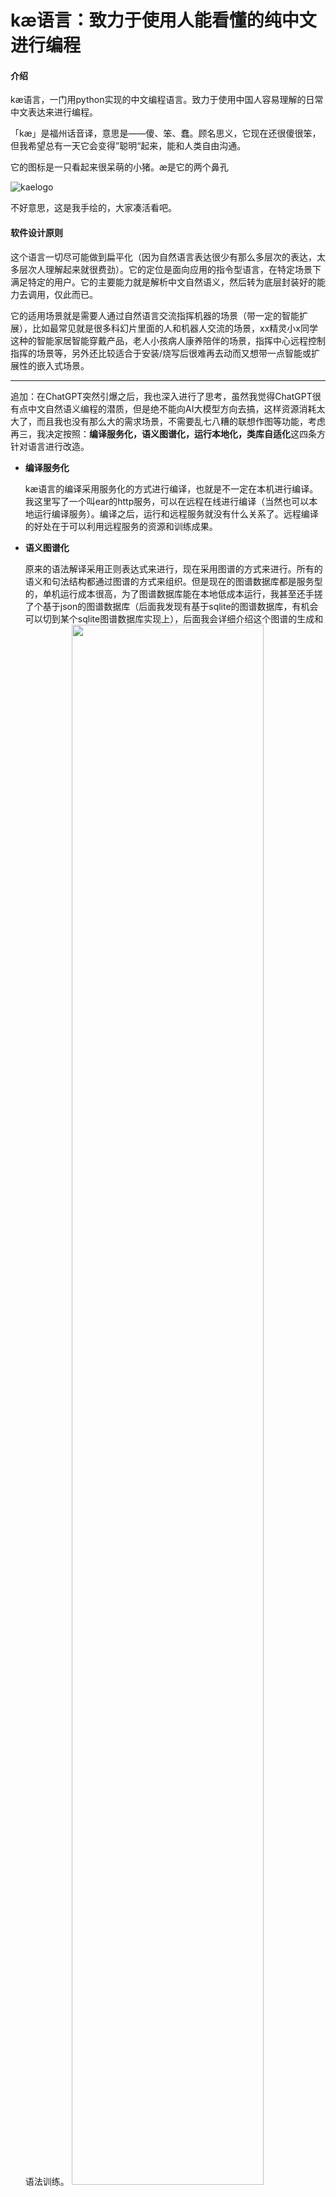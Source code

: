 # kæ语言：致力于使用人能看懂的纯中文进行编程

#### 介绍

kæ语言，一门用python实现的中文编程语言。致力于使用中国人容易理解的日常中文表达来进行编程。

「kæ」是福州话音译，意思是——傻、笨、蠢。顾名思义，它现在还很傻很笨，但我希望总有一天它会变得”聪明“起来，能和人类自由沟通。

它的图标是一只看起来很呆萌的小猪。æ是它的两个鼻孔

![kaelogo](https://images.gitee.com/uploads/images/2021/1222/094720_99655753_4988273.jpeg "kaelogo.jpg")

不好意思，这是我手绘的，大家凑活看吧。

#### 软件设计原则

这个语言一切尽可能做到扁平化（因为自然语言表达很少有那么多层次的表达，太多层次人理解起来就很费劲）。它的定位是面向应用的指令型语言，在特定场景下满足特定的用户。它的主要能力就是解析中文自然语义，然后转为底层封装好的能力去调用，仅此而已。

它的适用场景就是需要人通过自然语言交流指挥机器的场景（带一定的智能扩展），比如最常见就是很多科幻片里面的人和机器人交流的场景，xx精灵小x同学这种的智能家居智能穿戴产品，老人小孩病人康养陪伴的场景，指挥中心远程控制指挥的场景等，另外还比较适合于安装/烧写后很难再去动而又想带一点智能或扩展性的嵌入式场景。

----

追加：在ChatGPT突然引爆之后，我也深入进行了思考，虽然我觉得ChatGPT很有点中文自然语义编程的潜质，但是绝不能向AI大模型方向去搞，这样资源消耗太大了，而且我也没有那么大的需求场景，不需要乱七八糟的联想作图等功能，考虑再三，我决定按照：**编译服务化，语义图谱化，运行本地化，类库自适化**这四条方针对语言进行改造。

- **编译服务化**

  kæ语言的编译采用服务化的方式进行编译，也就是不一定在本机进行编译。我这里写了一个叫ear的http服务，可以在远程在线进行编译（当然也可以本地运行编译服务）。编译之后，运行和远程服务就没有什么关系了。远程编译的好处在于可以利用远程服务的资源和训练成果。

- **语义图谱化**

  原来的语法解译采用正则表达式来进行，现在采用图谱的方式来进行。所有的语义和句法结构都通过图谱的方式来组织。但是现在的图谱数据库都是服务型的，单机运行成本很高，为了图谱数据库能在本地低成本运行，我甚至还手搓了个基于json的图谱数据库（后面我发现有基于sqlite的图谱数据库，有机会可以切到某个sqlite图谱数据库实现上），后面我会详细介绍这个图谱的生成和语法训练。
  <img src=https://foruda.gitee.com/images/1685003492197490202/abd7a3e8_4988273.png width=80%>

- **运行本地化**

  编译在线，但运行是需要基于本地的。编译好的是python源码，而运行，则基于本地环境进行运行。这时候不需要进行任何中文解析转化。只需要最小的运行时环境。

- **类库自适化**

  语义的图谱化就是为了能训练，也就是最大程度把语法和实现的能力放开，现在的训练做到了通过交互式命令构建图谱，也可以通过word文档做批注能进行自动构建图谱！而今后的目标是通过解析在线apidoc能自动生成能力库，自动扩展语言能力...当然我知道这很难。
  
#### 软件架构

这个语言的实现架构非常简单粗暴：解析中文语法，然后翻译成实现语言(python)的语句并执行。

—— 致敬那个用转C语言写编程语言的五年级小盆友

当然，我们要做的远不是这一句话能涵盖的。

#### 软件安装和运行

##### 安装

软件安装需要


1. 安装python3
1. pip3 install -r requirements.txt 
1. python3 setup.py build install
2. 没有了


##### 工程创建

我们有“工程”的概念，在工程下组织资源，然后才能正常编译和运行。使用以下命令可以把当前路径作为一个工程路径。

```
doo apphere
```

命令**不会**新建目录。会把当前目录作为工程目录。工厂目录下会多一个kappcnf.yml的文件，该文件就是这个工程项目的配置文件。可以通过配置该文件来达到一些目的，比如挂接本地目录，指定远程服务器地址等。

##### 编译

```kae```命令可以做“编译”+"执行"的动作。如果只想看看编译结果，可以使用```kac```命令。

```
kac 在文件磁颐国输目省日志单元文本间里输出：“你好”。
```

它只输出编译结果，不进行执行。

另外，还有一种方法可以使用web的方式进行同样的编译预览操作。运行：

```
python -m kae.face
```

会弹出浏览器界面，你可以在界面上输入并展示编译后的结果。

<img src=https://foruda.gitee.com/images/1685002006883230356/9b49b828_4988273.png width=80%>

在线式编译可以验证编译成果是否正确（放心并不会运行）。

##### 运行

在工程目录下，创建.ae文件，在里面编写源码，保存后，退出。然后再工厂目录下执行：

```
kae xx.ae
```

程序自动开启编译服务（如果需要远程编译，可以在工程配置kappcnf.yml里添加编译服务器地址来进行远程编译）。编译成功后，在本地目录下的.bin子目录中会保存一个.af的文件。这就是编译后的python源码（如果可以，也可以用其他语言编写）。那么下次执行时，只要ae源文件不做改变，就不会再次编译该文件而是直接运行。

#### 语法说明

##### 语句

虽然我很喜欢python的强制缩进，但是对于中文，似乎对缩进没有非常严格的要求，甚至对于段落也没有非常严格的要求。所以，你可以把一段话一行表达完，也可以分行，只要跟中文一样，使用“。”来表示一个语句的结束就可以。比如：

```
定义一个空列表名为“一行”。在《一行》中插入：3、“X”、7、“=”、3与7求积、制表符、制表符、“！”。将列表《一行》拼接。打印：《一行拼接后》的值。
```

和

```
定义一个空列表名为“一行”。
在《一行》中插入：3、“X”、7、“=”、3与7求积、制表符、制表符、“！”。

将列表《一行》拼接。打印：《一行拼接后》的值。
```

是一样的（甚至中间有空行也没关系）。“段落”在这里没有太强的语义约束。你按论文标准写还是按诗标准写代码都是可以的。但是符号——逗号、句号、顿号、冒号、引号和书名号都有强烈的语义含义。

本来我想像word一样，用段落，首字空两格，后面想想，算了——word这玩意儿又不是开放式格式，用这种语法复杂程度太高了。没有编辑器支持写代码的人太痛苦了（我又不是JB，没空做IDE）。

另外中文语法同一个意思会有很多的表达，我也给每种指令做了很多别名，以适应不同的中文表达。具体接受的表达下面会有详细的说明。

###### 关于注释

kæ现支持单句注释。只要在想注释的句子前加“说明：”或者“声明：”或者“【注】”就行，那么就可以不执行当前句。比如：

```
说明：下面是一个改变图像大小的例子。
打开在当前目录的图像文件“lena.png”。将图片《lena.png》大小改为横：200，竖：100。【注】展示图像《lena.png》。
声明：例子结束。
```

##### 你、我、他/她/它 （部分实现）

既然这个语言使用场景设计成人机交互场景，就必然会涉及以下的指令：

```
打开XXXX给我看看。
给我接通XXXX的电话。
我要听XXXXX。
你把温度调低一点。
请你把音量提高一些。
```

诸如此类。虽然“给我”这样的词从语义上非常鸡肋，但是口语话就是会这么说，所以从解析角度就应该去支持。

另外，现在这段语句现在看起来相当蛋疼。


```
访问在磁颐国工根省测试数据市第一夫人室png间的图像文件“第一夫人”。将图片《第一夫人》大小改为横200像素，竖100像素。
将图片《第一夫人》改为二值图模式。展示图像《第一夫人》。将图片《第一夫人》另存为：磁颐国输目省图像市第一夫人室jpg间。
```

要是能把变量名称用“它”或者“其”来替代，语句就会简化很多：

```
访问在磁颐国工根省测试数据市第一夫人室png间的图像文件“第一夫人”。将其大小改为横200像素，竖100像素。
将它改为二值图模式。展示它。最后把它另存为：磁颐国输目省图像市第一夫人室jpg间。
```

所以，我们需要定义指代对象。以便形成“上下文”并明确很多语义。我们就暂定：


- “我”用来表示正在交互的人。
- “你”用来表示正在交互的机器。
- “它/他/她/其”用来表示上一次存取的对象。


----

现在已经支持：

```
老子要你立马在终端打印： “你好，世界2”。请你用语音说出： “你好，世界”。
```

不仅支持了"我"和"你"，还支持了“老子”。因为我不确定机器的对面是不是李云龙。

##### 输出

###### 控制台打印

控制台打印是最简单的功能，也是个惯例了，凡是个编程语义就有一个打印Helloworld，即使它其他什么也干不了，它也算是一门编程语言了。如果它不能打印Helloworld，就算它能吃3碗干饭，可它还算什么编程语言呢？

我们的hello world是这样的：

```
在控制台打印： “你好，世界”。
```

结果是：

你好，世界

好了，已经能打印helloworld了，我们已经开山立派建立了一门编程语言，我们的任务完成了，我们的教程结束了！下班了！大家晚安，拜拜！~~

开玩笑的，别当真。下面继续。

我们说了，表达是多样的，终端输出还可以这样写：

```
在控制台打印：“你好世界”。
于控制台打印：“你好世界”。
使用控制台打印：“你好世界”。
终端说：“你好世界”。
打印：“你好世界”。
用终端输出：“你好世界”。
```

那个：（中文冒号，英文冒号都可以）是必须有的，主要是为了和普通的“说”格式统一。后面中文的引号“”表示这是一个字符串。注意，是中文双引号，不支持单引号，不支持英文双引号，就这么牛逼！

如果要打印多个值，可以把所有的值都放到后面，用顿号（、）隔开。

```
在控制台打印：“你好”、“世界”、“！”。
```

“控制台”也可以换成“终端”，效果是一样的。

###### 语音输出

除了控制台，也支持语音输出（需要安装pyttsx3）。要让程序说一段文字，就像这样：

```
语音说：“你好，世界！”
```

语法和控制台打印一样，只是把“终端|控制台”换成“语音”罢了。

举一个复杂的例子，语音输出乘法口诀表的代码如下：

```
【注】打印九九乘法表
语音说：“九九乘法表”。
定义一个循环子叫“行”，值为列表：1到9。定义一个循环子叫“列”，值为列表：1到9。
启动循环《行》，执行如下动作：
1）有一个空列表叫做“乘法表一行”。
2）在《乘法表一行》中插入：《行》当前值、“ ”。【注】如果开始是一个数字，语音以为它是序号，不会读
2）启动循环《列》，执行如下动作：
2.1）定义一个叫“乘积”的整数，值为《行》当前值 乘以 《列》当前值。
2.2）在《乘法表一行》中插入：《列》当前值、“ ”、《行》当前值、“，”。
2.2）判断：如果《乘积》的值比10小，就在《乘法表一行》中插入：“德”，否则在《乘法表一行》中插入：“ ”。
2.2）在《乘法表一行》中插入：《乘积》的值、“，，”。
3）将列表《乘法表一行》进行拼接。
4）语音说：《乘法表一行拼接后》的值。
打印：“结束”。
```
感兴趣的童鞋可以试试。

##### 变量

定义一个变量的语法灵感来自一段歌词：

```
村里有个姑娘叫小芳，长得好看又善良，一双美丽的大眼睛，辫子粗又长。
```

其实这一段很好得解释了怎么定义一个变量及变量属性定义（甚至还包含了属性定义和初始化）。定义变量可以使用以下语句定义：

```
有一个名为“出版年份”的整数，值为2008。
定义一个字符串叫“字典”，值为“新华字典”
```

也可以这样定义：

```
[新建|创建|定义|有]一个[整数|浮点数|字符串|数组][称作|称为|名为|叫]“变量名”，[值|初始化]为XXXX
[新建|创建|定义|有]一个[称作|称为|名为|叫]“变量名”的[整数|浮点数|字符串|数组]，[值|初始化]为XXXX
```

变量名要用中文引号“”括住，突出一下。

定义了变量，下面要使用时，用这样的语句来调用：

```
用控制台打印：《出版年份》的值。
打印：“《”、《字典》的值、“》：”、《出版年份》的值、“版”。
```

使用变量要使用书名号（《》）把变量括起来，我本来是想用点复杂的标记（比如下划线波浪线之类），但是……输入太麻烦了。还要注意的是：要取变量的值，要跟“的值”两个字，预留着给对象的属性来使用的空间。

##### 重命名

现在在对对象做操作时，如果产生新对象，会对新对象做一个自动重命名（一般会叫XX后）。比如：


```
将图像《第一夫人》进行左右翻转。展示图像《第一夫人翻转后》。
```

这种自动的重命名给人非常怪异的感觉，而且在很多时候，你不一定知道某个动作后产生的数据究竟叫什么。所以，需要有一个重命名机制，让你自己控制新产生的数据叫什么。


```
将《第一夫人》向左进行90度旋转，并将其重命名为第一夫人左转。
将《第一夫人》向右进行90度旋转。并将其重命名为第一夫人右旋。
将《第一夫人》向右进行180度旋转。并将其重命名为第一夫人倒立。
在图板上按照一排2张并排展示图片《第一夫人》、《第一夫人左转》、《第一夫人右旋》、《第一夫人倒立》。
```

“重命名”也可以用“重定义|重新定义|重新命名”来替换。


##### 判断

判断使用如下语法：

```
判断：[如果|如|若|如若|若是]条件1，[则|就|那么]动作1，[如果|如|若|如若|若是]条件2，[则|就|那么]动作2，... [否则|不然|不然就]else动作
```

举个栗子：

```
判断：如果《出版年份》的值比2005小，就打印：“老字典”，若《出版年份》的值比2010大，就打印：“新字典”，否则打印：“不新不旧版”。
```

开头的 判断： 必须写。如果... 就，这个就类似 if ... elif ...，可以不停重复。最后的否则，就是else。

###### 用问句做判断

上面的判断语句并不符合日常交流习惯。日常交流里的判断选择一般是这样的：


```
你冷吗？冷就再穿一件。
冷吗？要是冷就调节空调温度，把《空调1》的温度设置为28度。
冷吗？要是觉得冷就调节空调温度，把《空调1》的温度设置为28度。
冷吗？要是冷，就调节空调温度，把《空调1》的温度设置为28度。
```

这种表达其实就是一种True or False的选择，现已支持。


###### 另一个例子（未实现）


```
李云龙：你教会了一个班，我让你当班长；你教会了一个排， 我就让你当排长。 士兵甲：那我要教会一个连呢？ 李云龙：那你就领两块银元，趁早给我滚蛋！我最烦放空炮的兵！
```

这个我试着实现一下，并且试着把函数加上。


##### 循环

循环需要先定义一个循环子，然后基于这个循环子去循环。

比如这样可以定义一个循环子：

```
定义一个循环子叫“一星期”，值为列表：1到7。
```
然后基于这个循环子开启/执行这个循环：
```
启动循环《一星期》，运行打印：“星期”、《一星期》当前值。
```
循环结果如下：
```
星期 1
星期 2
星期 3
星期 4
星期 5
星期 6
星期 7
```
当然，这仅仅是一个最简单的循环，对于复杂循环，可能需要多行或者多语句的处理，有可能还会有多层嵌套。碰到多层嵌套的时候，语句会变得相当复杂。如何处理多层嵌套，又能让中文代码简单易懂？这个问题我想了好几天。最后在敲文档的时候有了灵感。

在word里面，经常会敲：

```
1. xxxx
2. XXXX
2.1 xxxxx
2.1.1 xxxxx
3. xxxx
```

这样的章节结构。当然，标号又有一大堆不同形式，比如(1)，[1]，1），第1章，一、这样的形式。这种形式可以嵌套，而且层级结构非常清晰。我原来想说设计成不同的
层级不同的标号形式，后面感觉太复杂了，所以仅仅采用了1）,1.1）这样的标号来进行层级定义。一个复杂的嵌套循环可以写成这样：

```
【注】打印九九乘法表
定义一个循环子叫“行”，值为列表：1到9。定义一个循环子叫“列”，值为列表：1到9。
启动循环《列》，执行如下动作：
1）定义一个空列表名为“乘法表一行”。
2）启动循环《行》，执行如下动作：
2.1）在《乘法表一行》中插入：《行》当前值、“X”、《列》当前值、“=”、《行》当前值乘《列》当前值、制表符。
3）将列表《乘法表一行》进行拼接。
4）打印：《乘法表一行拼接后》的值。
```
需要注意的是：要开启一个新的代码段，需要在开启的一行的最后要这么写：

```
[如下|以下][动作|操作]：
```

很像python的:号。在标号里定义层级，和缩进很像。这很有python缩进的感觉。

后来我意识到：用标号，如果没有IDE的支持，很容易陷入“标号更改地狱”，也就是说，一旦调整结构，标号数字调整会非常痛苦。所以，我决定像markdown一样，让标号的数字不重要，只有标号分割的级别（.）是重要的，也就是说，先写2，再写1，还是全写1，都是没有问题的。

最后看下乘法表的输出结果：

```
1X1=1   2X1=2   3X1=3   4X1=4   5X1=5   6X1=6   7X1=7   8X1=8   9X1=9
1X2=2   2X2=4   3X2=6   4X2=8   5X2=10  6X2=12  7X2=14  8X2=16  9X2=18
1X3=3   2X3=6   3X3=9   4X3=12  5X3=15  6X3=18  7X3=21  8X3=24  9X3=27
1X4=4   2X4=8   3X4=12  4X4=16  5X4=20  6X4=24  7X4=28  8X4=32  9X4=36
1X5=5   2X5=10  3X5=15  4X5=20  5X5=25  6X5=30  7X5=35  8X5=40  9X5=45
1X6=6   2X6=12  3X6=18  4X6=24  5X6=30  6X6=36  7X6=42  8X6=48  9X6=54
1X7=7   2X7=14  3X7=21  4X7=28  5X7=35  6X7=42  7X7=49  8X7=56  9X7=63
1X8=8   2X8=16  3X8=24  4X8=32  5X8=40  6X8=48  7X8=56  8X8=64  9X8=72
1X9=9   2X9=18  3X9=27  4X9=36  5X9=45  6X9=54  7X9=63  8X9=72  9X9=81
```

完美！

###### 直到……时为止的循环

上面是普通的for循环，一般语言里面还会有while循环，现在同样支持。下面是一个简单的例子：

```
有一个名为“循环数”的整数，值为1。
对《循环数》执行自增，直到《循环数》的值等于100时为止。
打印：《循环数》的值。
```

语法很简单，就是`……（循环里要做的事），直到……（循环终止条件）时为止`。

###### 递归

现在甚至支持了递归。为了实验递归，我做了一个快速排序的例子(功能单元/快速排序法.ae)：

```
监听对象“序列”。
选择《序列》中第1个元素作为基准数。
抽取《序列》中小于《基准数》的值的元素组成“左区数组”。
抽取《序列》中等于《基准数》的值的元素组成“中区数组”。
抽取《序列》中大于《基准数》的值的元素组成“右区数组”。
清空《序列》。在《序列》中插入：《左区数组》的值、《中区数组》的值、《右区数组》的值。
判断：如果《左区数组》的长度大于1，则对《左区数组》执行快速排序法。
判断：如果《右区数组》的长度大于1，则对《右区数组》执行快速排序法。
```

这里`对《左区数组》执行快速排序法`和功能单元的名字相同，于是就形成了递归。总的调用如下：

```
有一个空列表叫做“序列1”。在《序列1》中插入：11、15、3、26、7、12、33、9。
怎样快速排序呢？由《快速排序法》来说明。
对《序列1》执行快速排序。将《序列1》进行一维化，并将其重命名为续后1。打印：《续后1》的值
```

最终也能得到正确的结果。

```
[11, 15, 3, 26, 7, 12, 33, 9]
[3, 7, 9, 11, 12, 15, 26, 33]
```

虽然我不是用数据交换这样的方式而是用抽取数据形成新数组的方式，但原理还是分区分治法。这种做法可能有人会诟病效率问题或者一定要求按照数据交换的方式来做，会说这样不涉及底层能力的不是编程语言。但是，你看，Python底层也会调用c库，不妨碍它作为编程语言而存在。永远记住：

> 正常情况下，我们不建议把功能单元写得非常复杂，建议把该底层的事情让底层语言或库去做，而我们只要管上层组织调用就行了。

##### 列表

可以定义一个空列表，往里面追加内容，然后拼接起来，输出拼接结果：
```
定义一个空列表名为“一行”。在《一行》中插入：3、“X”、7、“=”、3与7求积、制表符、制表符、“！”。将列表《一行》拼接。打印：《一行拼接后》的值。
```
输出：
```
3X7=21          ！
```
现在可以支持排序和倒排了：
```
定义一个空列表名为“另一行”。
在《另一行》中插入：3、7、12、33、9。
将列表《另一行》进行排序。
打印：《另一行》的值。
将列表《另一行》从大到小进行排序。
打印：《另一行》的值。
```
输出
```
[3, 7, 9, 12, 33]

[33, 12, 9, 7, 3]
```
##### 路径和url表达

```
从“d:/test/point.yml”加载yaml文件“多边形点集”。
将图片《图像1》另存为：“d:/output/图像数据输出/图像1.jpg”。
```

这样路径表达很让我很蛋疼：如果是按其他语言一样，用操作系统路径来表示路径，跟中文编程整体感觉格格不入，非常违和；且后续如果要接语音，用真实路径表达起路径来，令我想起我国防部发言人在发布会上一个字母一个字母念网友网名的尴尬。另外，不单纯文件路径，共享文件夹、网络URL也是一种路径，表达起来同样很尴尬。需要有一种表达方式能方便中文表达路径，又能方便语言访问。

有没有不违和地表示路径的方法呢？有！其实我们在编程的时候，太依赖操作系统了，文件路径难道就必须用操作系统的文件路径吗？我是GIS专业的，GIS给了我灵感，我做着地名地址解析，突然灵机一动——为什么不能用地名地址来表示路径（包括本地文件路径，共享文件夹和网络URL）呢？一个路径，我们用工具将其转为中文地址表达不就行了？比如d:/数据/几何数据/点数据.yml，可以转换成XX国XX省XX市XX区XX路XX号，这样就能非常亲切得访问文件路径了。为了区分和正经地名地址的区别，我们需要把国名换成完全不存在的国名（最好和镜花缘、山海经也不重名，带一点玄幻色彩），比如本地文件，我们叫“磁颐国”（颐取自六十四卦，表示磁是硅（山）和电（雷）的碰撞叠加）；如果是远程url，我们叫它“星辰国”好了；共享文件夹？叫他“睦邻国”好了。然后省、市、县、乡、村、路、号、楼、室按照路径结构继续往下编。有人说了：操作系统里那么多文件一一做对应，不累吗？其实我们不需要对整个操作系统文件做对应。ArcGIS在ArcCatalog里管数据的方式给了我启发，它在启动的时候是需要挂载数据目录才能在软件里认到，不是操作系统里所有的目录都能认，要添加数据目录（包括数据库、共享文件夹、远程数据服务url）需要手动添加。所以，在语言层面，我也设计了一个语言启动后加载的路径对应文件“urlmap.yml”，里面定义的是各个名字和根目录，结构是：

```
磁颐国 :
 工根省: .
 输目省: d:/output
星辰国 :
 百度省: https://www.baidu.com
睦邻国 :
```
其中“工根省”表示工作目录的根，一般都都是有的，“输目省”表示输出目录的根。为什么起这么土的名字？别问，问就起名无力症。至于“星辰国百度省”大家应该一看就明白。后面大家还需要挂载什么目录，手动改这个文件就好了，自己命名，并添加文件夹对应关系就行。其实**在我们日常编程中，很少使用磁盘所有的文件，真正使用时仅仅只是挑选几个读写罢了**。

定义好根目录（省），下面就按照目录里的层级一级一级下去吧。市、县、乡、村、路、号、楼、室、间，按照路径结构继续往下编，最多支持到7级目录。为什么是7级？为了区分目录和文件，需要把文件级别直接设定到“室”，甚至扩展名最好也拆开，命名到“间”，比如：d:/output/图像数据输出/图像1.jpg，可以转化为：磁颐国输目省图像数据输出市图像1室jpg间。然后读写文件就可以这样写：

```
访问磁颐国工根省测试数据市点室yml间，加载数据为“多边形点集”。
将图片《图像1》另存为：磁颐国输目省图像数据输出市图像1室jpg间。
```
感觉这样就符合日常习惯了。将来如果接入语言识别和语音播报，也会显得人性化很多。

> 如果下一代国产操作系统把文件系统改为地址系统，我觉得它就真的像一个给中国人用的操作系统了。

##### 文件操作

可以支持加载yaml和json文件。

```
从磁颐国工根省测试数据市点室yml间加载数据“多边形点集”。
```

这两种格式都是将数据读取进来并直接转为对象。后续可以加载更多，比如excel等，然后给pandas解析。另外我的专业是GIS，我可能后面会把GIS格式加入进来。以及进行几何图形运算+matplotlib可视化。


##### 面向“东西”的编程

###### 什么是面向“东西”

我说过Kæ不做“面向对象”的编程，但我没有说过Kæ不做面向“对象”的编程。其实所有自然语言里描述和操作的就是一个个对象，所以对“对象”的操作是核心，面向“对象”的能力是无法撇弃的。但是我这里的面向对象仅仅是面向对象个体，也就是说我不会去实现面向对象编程的三大特征：封装、继承、多态。这里的面向“对象”的编程，是把数据（字典）作为一个个对象进行操作，仅此而已。数据内也不定义方法，所有操作都在外部定义。为了和“面向对象”编程区别开来，我们可以把它叫做“面向东西”的编程。

首先我们要知道，我们所有的“东西”都是一个个个体。对应到程序里就是一个个数据对象。这个数据对象和Json的对象、yaml的对象、Python的字典是一个概念。它只是数据的概念，和程序里的对象是不一样的，因为我们不定义方法。对“东西”的操作只包含了数据的读写（后面可能会加更多的东西，但我还没有想好）。

###### 构建“东西”

任何一个“东西”都不是凭空从石头里蹦出来的。要想操作某个东西，首先先要有这个“东西”。所以首先需要构建出“东西”来。

1. 别人的东西

   像我们操作的图像、表格、画板等，是从已经存在库里构建的。是通过各种Open、new或者Create搞出来的。这种“东西”可以通过下面这种方式构建：


   ```
   新建一个空图像叫“图像1”，类型为二值图，大小为横600像素竖500像素。
   打开在磁颐国工根省测试数据市历年人口密度统计室xls间的表格文件，命名为“人口”。
   创建一个模式为正整形、大小为5行3列的全1矩阵叫“矩阵1”。
   ```

   这里的图像、表格、矩阵，都是一种“东西”的种类。随着我们对接的库越来越多，“东西”的类型也会越来越多。它们的本质就是Image、DataFrame、narray对象。我们也需要对这些对象的方法做一一对接，变成中文的动作语句，然后进而操作它们。

1. 自己的东西

   世界上不可能都有现成的东西。有的时候可能不得不自己造一个。所以不能只有别人的东西，也要有自己的东西。

   > 这个语言，它和利用现成语言建立的功能库最大的区别在于，他能建立自己的东西，能用自己的语言来描述自己的东西，所以它是一门语言，而不仅仅是一个功能库封装。

   它建立自己的东西最简洁的方式就是加载一个现成的对象（比如Json对象或者yaml对象或者XML对象，Python对象或者字典序列化后也可以，形式后面可以加）。

   ```
   从磁颐国工根省测试数据市点室yml间加载数据“多边形点集”。
   ```

   yml数据一旦读入，就是对象了（JSON对象也如此）。本质就是Python字典，直接可以使用。但是这里面临一些问题，比如大多json对象都是英文的属性名称，比如温度，一般数据里都是temperature，如果你要获取它的值，就得这样写：


   ```
   把《卧室空调》的temperature设置为28度。
   打印：《卧室空调》的temperature。
   ```

   久而久之就会形成这样的语言： `这个project的schedule有些问题，尤其是buffer不多。另外，cost也偏高。目前我们没法confirm手上的 resource能完全take得了。Anyway我们还是先pilot一下，再follow up最终的output，看能不能run的比较smoothly，更重要的是evaluate所有的cost能不能完全被cover掉……`

   我觉得kæ要是变成这种语言，还不如换关键字呢。

   所以如何让中英混杂文平滑过渡到中文日常正常的表达。我想了一个方法，就是做个数据属性中英文对照表。建立一个空调对象描述.yml文件，内容是：


   ```
   温度: temperature
   ```

   然后将其来解释某个空调数据。


   ```
   访问磁颐国工根省数据描述市空调对象描述室yml间，加载数据为“空调对象描述”。以《空调对象描述》来描述《卧室空调》。
   ```

   之后，那句蹩脚的中文就会变得丝滑：

   ```
   把《卧室空调》的温度设置为28度。
   打印：《卧室空调》的温度。
   ```

   当然用 `磁颐国` `数据描述市` 来表述描述文件的路径，大家还不是很习惯（习惯其实还好）。所以有更简洁的方式，如果这个文件在工作目录下的数据描述目录下，可以直接写：


   ```
   加载数据描述“空调对象描述”。以《空调对象描述》来描述《卧室空调》。
   ```

   这样就简单多了。

###### 通过描述文件新建东西

描述文件可以做对象的中英文属性对照，但它的作用不仅如此，它同样也能做数据结构描述，至少它能说明这种东西有哪些属性（和类声明已经有些相似了）。比如我们依照空调描述对象创建出一个空调对象，可以这样写：


```
加载数据描述“空调对象描述”。依照《空调对象描述》构建“空调1”。
```

然后就可以去读写“空调1”这个东西的属性了。

##### 功能单元

一个功能单元其实就是一个函数，把它看成是函数复用就行了。但是因为中文的习惯和函数定义和调用不太一样，所以语法上也有很大的区别。

###### 定义一个功能单元并调用

比如我们把获取当前温度的功能变成功能单元。在工程目录的“功能单元”目录下新建一个文件“获取当前温度.ae”，把代码黏贴到其中。

```
访问位于星辰国位处省查询室文本间的数据“当前所处城市文本”。解析《当前所处城市文本》中的对象“当前城市对象”。访问磁颐国工根省数据描述市当处城对象描述室yml间，加载数据为“城市对象描述”。以《城市对象描述》来描述《当前城市对象》。

访问位于星辰国城码省查询室json间的数据“当前所处省编码表”。
访问磁颐国工根省数据描述市省编码描述室yml间，加载数据为“省编码描述”。以《省编码描述》来描述《当前所处省编码表》。
查找《当前所处省编码表》中“名称”和《当前城市对象》的“城市名称”前半段相同的首条记录，并将其重命名为当前省。将《当前省》的编码命名为当前省之编码。

访问位于星辰国城码省当前省之编码市查询室json间的数据“当前市编码表”。
访问磁颐国工根省数据描述市市编码描述室yml间，加载数据为“市编码描述”。以《市编码描述》来描述《当前市编码表》。
查找《当前市编码表》中“名称”和《当前城市对象》的“城市名称”有包含关系的首条记录，并将其重命名为当前市。

访问磁颐国工根省数据描述市天气请求参数室yml间，加载数据为“天气请求参数描述”。
依照《天气请求参数描述》构建天气请求参数。设置《天气请求参数》的编码为《当前市》的编码。
带着《天气请求参数》访问位于星辰国天气省查询室json间的数据“当前市天气”。
访问磁颐国工根省数据描述市天气对象描述室yml间，加载数据为“天气对象描述”。以《天气对象描述》来描述《当前市天气》。

打印：“当前的气温”、《当前市天气》的气温、“度”。
```

这样就完成了对一个功能单元的定义。如何调用，在调用的文件里先申明：


```
怎样获取当前温度呢？让《获取当前温度》来解答。
```

首先提出疑问`怎样获取当前温度呢？`（“怎样”和“呢”之间的内容说明了功能调用的语法）后面可以使用`获取当前温度`来进行功能的调用。`让《获取当前温度》来解答`这句类似import，也就是类似`import 获取当前温度.ae`。书名号里就是模块文件的主文件名。这两句组合起来，就类似 import XXX as xxx 的效果。

定义好功能怎么调用呢？根据疑问内容，去掉“怎样”和“呢”。就是调用的语句。

```
获取当前温度。
```

这样就能调用了。


###### 功能返回值

上面的功能是没有返回的，如果需要返回，需要在模块里面做返回。修改“获取当前温度.ae”，添加一行：


```
获取当前温度结果即为《当前市天气》的气温。
```

`获取当前温度`是功能单元名字，“结果即为”后面就是要返回的值。那么返回的值外面怎么获取呢？


```
获取当前温度，并将其重定义为当前气温。打印：“当前气温”、《当前气温》的值、“摄氏度”。
```

重命名一下就好了。

###### 传递参数

大多数时候都需要进行参数的传递，那么传递参数要怎么写呢？比如有一个“空调遥控.ae”的功能单元

```
监听对象“空调”。
打印：“滴，空调已经设置到”、《空调》的温度、“度”
```

`监听对象“空调”`就是申明了一个参数（形参）。表示外面传入的数据在这里面叫做“空调”，里面可以对这个值进行读写，读写操作会影响到外面的实参的值。下面是怎么使用参数传递的例子：

```
加载数据描述“空调对象描述”。依照《空调对象描述》构建空调1。
怎样调节空调温度呢？由《空调遥控》来说明。调节空调温度，把《空调1》的温度设置为28度。
```

`加载数据描述“空调对象描述”。依照《空调对象描述》构建空调1。`是构建出数据对象（作为实参）。`怎样调节空调温度呢？由《空调遥控》来说明。`这是import操作。`调节空调温度`，是进行功能调用，`把《空调1》的温度设置为28度`是把“空调1”的温度设置为28度并作为实参传入给形参“空调”，内部操作对象的“温度”对象，能读取外部给定的温度数值。一句话：功能单元的内外共享同一个变量来达到参数传递的目的。

###### 功能单元嵌套

功能单元是可以嵌套的，也就是一个功能单元可以调用另外一个功能单元。比如这个冷不冷的例子，建立一个叫“冷不冷.ae”的功能单元，代码如下：

```
怎样获取当前温度呢？让《获取当前温度》来解答。
获取当前温度，并将其重定义为当前气温。
判断：如果《当前气温》的值小于20，则冷不冷结果即为是，否则冷不冷结果即为否。
```

这里调用了“获取当前温度”的功能单元。根据从网络爬取的当前气温来判断冷不冷。

在运行脚本里面调用冷不冷的代码如下：

```
怎样判断冷呢？由《冷不冷》来说明。
你冷吗？冷就调节空调温度，把《空调1》的温度设置为26度。
```

这里需要说明的一点，对于`判断冷`这样的表述，功能模块返回的只有真（True）和假（False），使用功能（调用）的时候，可以省略“判断”两个字。


#### 功能库

##### 1. [图片操作](https://gitee.com/linux_23/kaelang/wikis/%E5%8A%9F%E8%83%BD%E5%BA%93%E8%AF%B4%E6%98%8E/%E5%9B%BE%E7%89%87%E6%93%8D%E4%BD%9C)
##### 2. [图像处理](https://gitee.com/linux_23/kaelang/wikis/%E5%8A%9F%E8%83%BD%E5%BA%93%E8%AF%B4%E6%98%8E/%E5%9B%BE%E5%83%8F%E5%A4%84%E7%90%86)
##### 3. [绘制图表](https://gitee.com/linux_23/kaelang/wikis/%E5%8A%9F%E8%83%BD%E5%BA%93%E8%AF%B4%E6%98%8E/%E7%BB%98%E5%88%B6%E5%9B%BE%E8%A1%A8)
##### 4. [表格操作](https://gitee.com/linux_23/kaelang/wikis/%E5%8A%9F%E8%83%BD%E5%BA%93%E8%AF%B4%E6%98%8E/%E8%A1%A8%E6%A0%BC%E6%93%8D%E4%BD%9C)
##### 5. [网络请求](https://gitee.com/linux_23/kaelang/wikis/%E5%8A%9F%E8%83%BD%E5%BA%93%E8%AF%B4%E6%98%8E/%E7%BD%91%E7%BB%9C%E8%AF%B7%E6%B1%82)
##### 6. [视频转换](https://gitee.com/linux_23/kaelang/wikis/%E5%8A%9F%E8%83%BD%E5%BA%93%E8%AF%B4%E6%98%8E/%E8%A7%86%E9%A2%91?sort_id=8104495)


更多的语言细节请看[维基页面](https://gitee.com/linux_23/kaelang/wikis/pages) 。

#### 训练

##### 1. [知识图谱数据库管理](https://gitee.com/linux_23/kaelang/wikis/%E8%AE%AD%E7%BB%83/%E7%9F%A5%E8%AF%86%E5%9B%BE%E8%B0%B1%E6%95%B0%E6%8D%AE%E5%BA%93%E7%AE%A1%E7%90%86)



#### 参与贡献

1. Fork 本仓库
2. 新建 Feat_xxx 分支
3. 提交代码
4. 新建 Pull Request
